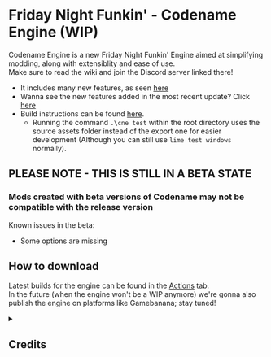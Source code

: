 # Friday Night Funkin' - Codename Engine (WIP)
Codename Engine is a new Friday Night Funkin' Engine aimed at simplifying modding, along with extensiblity and ease of use.<br>
Make sure to read the wiki and join the Discord server linked there!

- It includes many new features, as seen [here](other/FEATURES.md)<br>
- Wanna see the new features added in the most recent update? Click [here](other/PATCHNOTES.md)<br>
- Build instructions can be found [here](other/BUILDING.md).
	- Running the command `.\cne test` within the root directory uses the source assets folder instead of the export one for easier development (Although you can still use `lime test windows` normally).

## PLEASE NOTE - THIS IS STILL IN A BETA STATE
### Mods created with beta versions of Codename may not be compatible with the release version
Known issues in the beta:
- Some options are missing

## How to download
Latest builds for the engine can be found in the [Actions](https://github.com/YoshiCrafter29/CodenameEngine/actions) tab.<br>
In the future (when the engine won't be a WIP anymore) we're gonna also publish the engine on platforms like Gamebanana; stay tuned!

<details>
  <summary><h2>Credits</h2></summary>

- Credits to [Ne_Eo](https://twitter.com/Ne_Eo_Twitch) and the [3D-HaxeFlixel](https://github.com/lunarcleint/3D-HaxeFlixel) repository for Away3D Flixel support
- Credits to the [FlxAnimate](https://github.com/Dot-Stuff/flxanimate) team for the Animate Atlas support
- Credits to Smokey555 for the backup Animate Atlas to spritesheet code
- Credits to MAJigsaw77 for [hxvlc](https://github.com/MAJigsaw77/hxvlc) (video cutscene/mp4 support) and [hxdiscord_rpc](https://github.com/MAJigsaw77/hxdiscord_rpc) (discord rpc integration)
</details>
